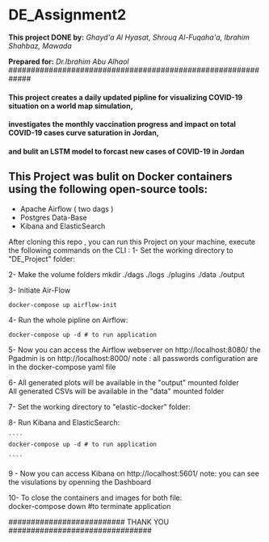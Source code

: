 # DE_Assignment2

**This project DONE by:** 
*Ghayd'a Al Hyasat, Shrouq Al-Fuqaha'a, Ibrahim Shahbaz, Mawada*

**Prepared for:**
*Dr.Ibrahim Abu Alhaol* 
#############################################################

#### This project creates a daily updated pipline for visualizing COVID-19 situation on a world map simulation,
#### investigates the monthly vaccination progress and impact on total COVID-19 cases curve saturation in Jordan,
#### and bulit an LSTM  model to forcast new cases of COVID-19 in Jordan 

## This Project was bulit on Docker containers using the following open-source tools:
* Apache Airflow ( two dags )  
* Postgres Data-Base 
* Kibana and ElasticSearch 

After cloning this repo , you can run this Project on your machine, execute the following commands on the CLI :
1- Set the working directory to "DE_Project" folder: 

2- Make the volume folders 
mkdir ./dags ./logs ./plugins ./data ./output

3- Initiate Air-Flow 

````
docker-compose up airflow-init

````

4- Run the whole pipline on Airflow: 

````
docker-compose up -d # to run application 

````

5- Now you can access the Airflow webserver on http://localhost:8080/ 
                      the Pgadmin is on http://localhost:8000/
    note : all passwords configuration are in the docker-compose yaml file 

6- All generated plots will be available in the "output" mounted folder  
   All generated CSVs will be available in the "data" mounted folder 

7- Set the working directory to "elastic-docker" folder: 

8- Run Kibana and ElasticSearch: 
    
    ````
    docker-compose up -d # to run application 

    ````
9 - Now you can access Kibana on http://localhost:5601/ 
    note: you can see the visulations by openning the Dashboard

10- To close the containers and images for both file:  
docker-compose down #to terminate application

########################## THANK YOU  ################################

